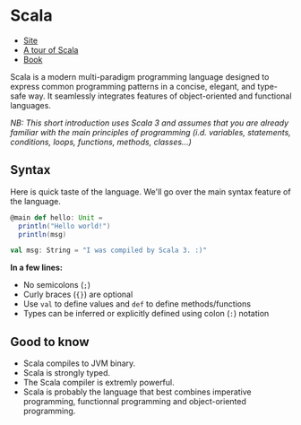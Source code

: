 # Scala

* [Site](https://www.scala-lang.org/)
* [A tour of Scala](https://docs.scala-lang.org/tour/tour-of-scala.html)
* [Book](https://docs.scala-lang.org/scala3/book/introduction.html)

Scala is a modern multi-paradigm programming language designed to express common programming patterns in a concise, elegant, and type-safe way. It seamlessly integrates features of object-oriented and functional languages.

*NB: This short introduction uses Scala 3 and assumes that you are already familiar with the main principles of programming (i.d. variables, statements, conditions, loops, functions, methods, classes...)*

## Syntax

Here is quick taste of the language. We'll go over the main syntax feature of the language.

```scala
@main def hello: Unit =
  println("Hello world!")
  println(msg)

val msg: String = "I was compiled by Scala 3. :)"
```

**In a few lines:**

* No semicolons (`;`)
* Curly braces (`{}`) are optional
* Use `val` to define values and `def` to define methods/functions
* Types can be inferred or explicitly defined using colon (`:`) notation

## Good to know

* Scala compiles to JVM binary.
* Scala is strongly typed.
* The Scala compiler is extremly powerful.
* Scala is probably the language that best combines imperative programming, functionnal programming and object-oriented programming.